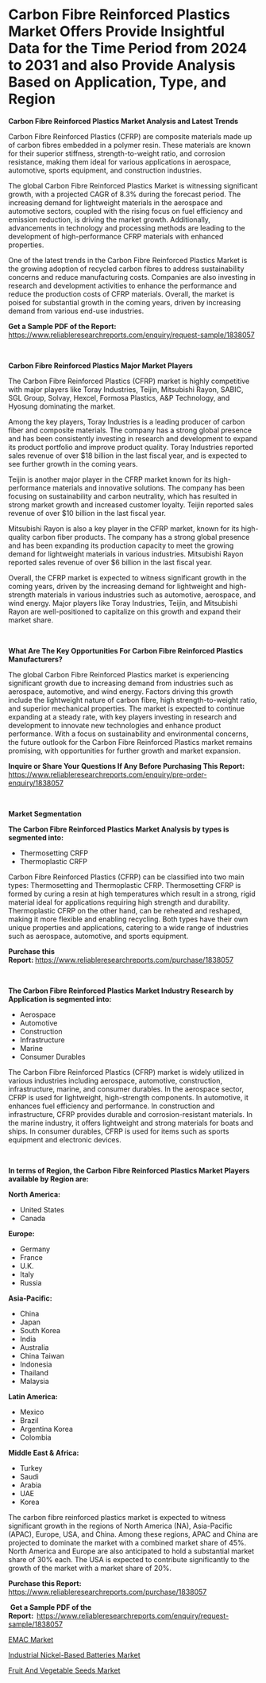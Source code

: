 <p><h1>Carbon Fibre Reinforced Plastics Market Offers Provide Insightful Data for the Time Period from 2024 to 2031 and also Provide Analysis Based on Application, Type, and Region</h1></p><p><strong>Carbon Fibre Reinforced Plastics Market Analysis and Latest Trends</strong></p>
<p><p>Carbon Fibre Reinforced Plastics (CFRP) are composite materials made up of carbon fibres embedded in a polymer resin. These materials are known for their superior stiffness, strength-to-weight ratio, and corrosion resistance, making them ideal for various applications in aerospace, automotive, sports equipment, and construction industries.</p><p>The global Carbon Fibre Reinforced Plastics Market is witnessing significant growth, with a projected CAGR of 8.3% during the forecast period. The increasing demand for lightweight materials in the aerospace and automotive sectors, coupled with the rising focus on fuel efficiency and emission reduction, is driving the market growth. Additionally, advancements in technology and processing methods are leading to the development of high-performance CFRP materials with enhanced properties.</p><p>One of the latest trends in the Carbon Fibre Reinforced Plastics Market is the growing adoption of recycled carbon fibres to address sustainability concerns and reduce manufacturing costs. Companies are also investing in research and development activities to enhance the performance and reduce the production costs of CFRP materials. Overall, the market is poised for substantial growth in the coming years, driven by increasing demand from various end-use industries.</p></p>
<p><strong>Get a Sample PDF of the Report:&nbsp;</strong> <a href="https://www.reliableresearchreports.com/enquiry/request-sample/1838057">https://www.reliableresearchreports.com/enquiry/request-sample/1838057</a></p>
<p>&nbsp;</p>
<p><strong>Carbon Fibre Reinforced Plastics Major Market Players</strong></p>
<p><p>The Carbon Fibre Reinforced Plastics (CFRP) market is highly competitive with major players like Toray Industries, Teijin, Mitsubishi Rayon, SABIC, SGL Group, Solvay, Hexcel, Formosa Plastics, A&P Technology, and Hyosung dominating the market.</p><p>Among the key players, Toray Industries is a leading producer of carbon fiber and composite materials. The company has a strong global presence and has been consistently investing in research and development to expand its product portfolio and improve product quality. Toray Industries reported sales revenue of over $18 billion in the last fiscal year, and is expected to see further growth in the coming years.</p><p>Teijin is another major player in the CFRP market known for its high-performance materials and innovative solutions. The company has been focusing on sustainability and carbon neutrality, which has resulted in strong market growth and increased customer loyalty. Teijin reported sales revenue of over $10 billion in the last fiscal year.</p><p>Mitsubishi Rayon is also a key player in the CFRP market, known for its high-quality carbon fiber products. The company has a strong global presence and has been expanding its production capacity to meet the growing demand for lightweight materials in various industries. Mitsubishi Rayon reported sales revenue of over $6 billion in the last fiscal year.</p><p>Overall, the CFRP market is expected to witness significant growth in the coming years, driven by the increasing demand for lightweight and high-strength materials in various industries such as automotive, aerospace, and wind energy. Major players like Toray Industries, Teijin, and Mitsubishi Rayon are well-positioned to capitalize on this growth and expand their market share.</p></p>
<p>&nbsp;</p>
<p><strong>What Are The Key Opportunities For Carbon Fibre Reinforced Plastics Manufacturers?</strong></p>
<p><p>The global Carbon Fibre Reinforced Plastics market is experiencing significant growth due to increasing demand from industries such as aerospace, automotive, and wind energy. Factors driving this growth include the lightweight nature of carbon fibre, high strength-to-weight ratio, and superior mechanical properties. The market is expected to continue expanding at a steady rate, with key players investing in research and development to innovate new technologies and enhance product performance. With a focus on sustainability and environmental concerns, the future outlook for the Carbon Fibre Reinforced Plastics market remains promising, with opportunities for further growth and market expansion.</p></p>
<p><strong>Inquire or Share Your Questions If Any Before Purchasing This Report:</strong> <a href="https://www.reliableresearchreports.com/enquiry/pre-order-enquiry/1838057">https://www.reliableresearchreports.com/enquiry/pre-order-enquiry/1838057</a></p>
<p>&nbsp;</p>
<p><strong>Market Segmentation</strong></p>
<p><strong>The Carbon Fibre Reinforced Plastics Market Analysis by types is segmented into:</strong></p>
<p><ul><li>Thermosetting CRFP</li><li>Thermoplastic CRFP</li></ul></p>
<p><p>Carbon Fibre Reinforced Plastics (CFRP) can be classified into two main types: Thermosetting and Thermoplastic CFRP. Thermosetting CFRP is formed by curing a resin at high temperatures which result in a strong, rigid material ideal for applications requiring high strength and durability. Thermoplastic CFRP on the other hand, can be reheated and reshaped, making it more flexible and enabling recycling. Both types have their own unique properties and applications, catering to a wide range of industries such as aerospace, automotive, and sports equipment.</p></p>
<p><strong>Purchase this Report:&nbsp;</strong><a href="https://www.reliableresearchreports.com/purchase/1838057">https://www.reliableresearchreports.com/purchase/1838057</a></p>
<p>&nbsp;</p>
<p><strong>The Carbon Fibre Reinforced Plastics Market Industry Research by Application is segmented into:</strong></p>
<p><ul><li>Aerospace</li><li>Automotive</li><li>Construction</li><li>Infrastructure</li><li>Marine</li><li>Consumer Durables</li></ul></p>
<p><p>The Carbon Fibre Reinforced Plastics (CFRP) market is widely utilized in various industries including aerospace, automotive, construction, infrastructure, marine, and consumer durables. In the aerospace sector, CFRP is used for lightweight, high-strength components. In automotive, it enhances fuel efficiency and performance. In construction and infrastructure, CFRP provides durable and corrosion-resistant materials. In the marine industry, it offers lightweight and strong materials for boats and ships. In consumer durables, CFRP is used for items such as sports equipment and electronic devices.</p></p>
<p>&nbsp;</p>
<p><strong>In terms of Region, the Carbon Fibre Reinforced Plastics Market Players available by Region are:</strong></p>
<p>
    <p> <strong> North America: </strong>
        <ul>
            <li>United States</li>
            <li>Canada</li>
        </ul>
        </p> 
    <p> <strong> Europe: </strong>
        <ul>
            <li>Germany</li>
            <li>France</li>
            <li>U.K.</li>
            <li>Italy</li>
            <li>Russia</li>
        </ul>
        </p> 
    <p> <strong> Asia-Pacific: </strong>
        <ul>
            <li>China</li>
            <li>Japan</li>
            <li>South Korea</li>
            <li>India</li>
            <li>Australia</li>
            <li>China Taiwan</li>
            <li>Indonesia</li>
            <li>Thailand</li>
            <li>Malaysia</li>
        </ul>
        </p> 
    <p> <strong> Latin America: </strong>
        <ul>
            <li>Mexico</li>
            <li>Brazil</li>
            <li>Argentina Korea</li>
            <li>Colombia</li>
        </ul>
        </p> 
    <p> <strong> Middle East & Africa: </strong>
        <ul>
            <li>Turkey</li>
            <li>Saudi</li>
            <li>Arabia</li>
            <li>UAE</li>
            <li>Korea</li>
        </ul>
    </p>
    </p>
<p><p>The carbon fibre reinforced plastics market is expected to witness significant growth in the regions of North America (NA), Asia-Pacific (APAC), Europe, USA, and China. Among these regions, APAC and China are projected to dominate the market with a combined market share of 45%. North America and Europe are also anticipated to hold a substantial market share of 30% each. The USA is expected to contribute significantly to the growth of the market with a market share of 20%.</p></p>
<p><strong>Purchase this Report: </strong><a href="https://www.reliableresearchreports.com/purchase/1838057">https://www.reliableresearchreports.com/purchase/1838057</a></p>
<p>&nbsp;<strong>Get a Sample PDF of the Report:&nbsp;&nbsp;</strong><a href="https://www.reliableresearchreports.com/enquiry/request-sample/1838057">https://www.reliableresearchreports.com/enquiry/request-sample/1838057</a></p>
<p><strong></strong></p>
<p><p><a href="https://view.publitas.com/reportprime-1/emac-market-size-evaluating-its-market-trends-growth-and-projections-2023-2030/">EMAC Market</a></p><p><a href="https://view.publitas.com/reportprime-1/global-industrial-nickel-based-batteries-market-size-and-market-trends-insights-and-projections-from-2023-to-2030/">Industrial Nickel-Based Batteries Market</a></p><p><a href="https://view.publitas.com/reportprime-1/fruit-and-vegetable-seeds-market-size-growth-outlook-from-2023-to-2030-projecting-at-markets-trends-analysis-by-application-regional-outlook-and-revenue/">Fruit And Vegetable Seeds Market</a></p></p>